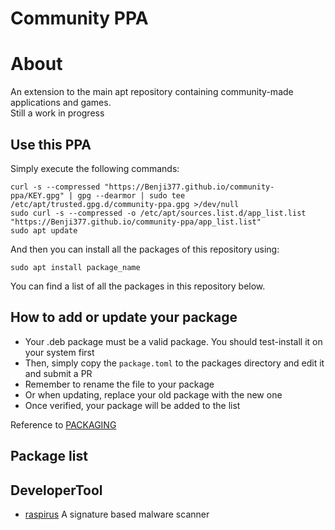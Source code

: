 # Community PPA
# About
An extension to the main apt repository containing community-made applications and games. \
Still a work in progress

## Use this PPA
Simply execute the following commands:
```
curl -s --compressed "https://Benji377.github.io/community-ppa/KEY.gpg" | gpg --dearmor | sudo tee /etc/apt/trusted.gpg.d/community-ppa.gpg >/dev/null
sudo curl -s --compressed -o /etc/apt/sources.list.d/app_list.list "https://Benji377.github.io/community-ppa/app_list.list"
sudo apt update
```
And then you can install all the packages of this repository using:
```
sudo apt install package_name
```
You can find a list of all the packages in this repository below.

## How to add or update your package
- Your .deb package must be a valid package. You should test-install it on your system first
- Then, simply copy the `package.toml` to the packages directory and edit it and submit a PR
- Remember to rename the file to your package
- Or when updating, replace your old package with the new one
- Once verified, your package will be added to the list

Reference to [PACKAGING](PACKAGING.md)

<!-- GENERATED -->
## Package list
## DeveloperTool
- [raspirus](https://github.com/Raspirus/Raspirus) A signature based malware scanner
